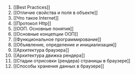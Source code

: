 1. [[Best Practices]]
2. [[Отличие свойства и поля в объекте]]
3. [[Что такое Internet]]
4. [[Протокол Http]]
5. [[ООП. Основные понятия]]
6. [[Основные концепции ООП]]
7. [[Функциональное программирование]]
8. [[Объявление, определение и инициализация]]
9. [[Архитектура браузера]]
10. [[Архитектура движка рендера]]
11. [[Стадии отрисовки (рендера) страницы в браузере]]
12. [[Способы хранения данных в браузере]]
